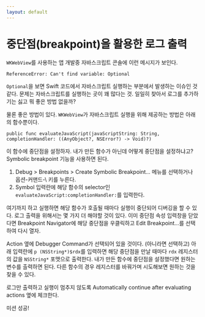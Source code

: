 ```yaml
---
layout: default
---
```


# 중단점(breakpoint)을 활용한 로그 출력

`WKWebView`를 사용하는 앱 개발중 자바스크립트 콘솔에 이런 메시지가 보인다.

```
ReferenceError: Can't find variable: Optional
```

`Optional`을 보면 Swift 코드에서 자바스크립트 실행하는 부분에서 발생하는 이슈인 것 같다.
문제는 자바스크립트를 실행하는 곳이 꽤 많다는 것. 일일히 찾아서 로그를 추가하기는 싫고 뭐 좋은 방법 없을까?

물론 좋은 방법이 있다. `WKWebView`가 자바스크립트 실행을 위해 제공하는 방법은 아래의 함수뿐이다.

```
public func evaluateJavaScript(javaScriptString: String, completionHandler: ((AnyObject?, NSError?) -> Void)?)
```

이 함수에 중단점을 설정하자. 내가 만든 함수가 아닌데 어떻게 중단점을 설정하냐고? Symbolic breakpoint 기능을 사용하면 된다.

1. Debug > Breakpoints > Create Symbolic Breakpoint... 메뉴를 선택하거나 옵션-커맨드-\ 키를 누른다.
1. Symbol 입력란에 해당 함수의 selector인 `evaluateJavaScript:completionHandler:`를 입력한다.

여기까지 하고 실행하면 해당 함수가 호출될 때마다 실행이 중단되어 디버깅을 할 수 있다.
로그 출력을 위해서는 몇 가지 더 해야할 것이 있다.
이미 중단점 속성 입력창을 닫았다면 Breakpoint Navigator에 해당 중단점을 우클릭하고 Edit Breakpoint...를 선택하여 다시 열자.

Action 옆에 Debugger Command가 선택되어 있을 것이다. (아니라면 선택하고)
아래 입력란에 `p (NSString*)$rdx`를 입력하면 해당 중단점을 만날 때마다 `rdx` 레지스터의 값을 `NSString*` 포맷으로 출력한다.
내가 만든 함수에 중단점을 설정했다면 원하는 변수를 출력하면 된다.
다른 함수의 경우 레지스터를 바꿔가며 시도해보면 원하는 것을 찾을 수 있다.

로그만 출력하고 실행이 멈추지 않도록 Automatically continue after evaluating actions 옆에 체크한다.

미션 성공!
